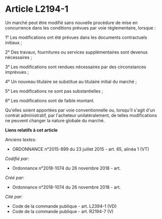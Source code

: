 # Article L2194-1

Un marché peut être modifié sans nouvelle procédure de mise en concurrence dans les conditions prévues par voie
réglementaire, lorsque :

1° Les modifications ont été prévues dans les documents contractuels initiaux ;

2° Des travaux, fournitures ou services supplémentaires sont devenus nécessaires ;

3° Les modifications sont rendues nécessaires par des circonstances imprévues ;

4° Un nouveau titulaire se substitue au titulaire initial du marché ;

5° Les modifications ne sont pas substantielles ;

6° Les modifications sont de faible montant.

Qu'elles soient apportées par voie conventionnelle ou, lorsqu'il s'agit d'un contrat administratif, par l'acheteur
unilatéralement, de telles modifications ne peuvent changer la nature globale du marché.

**Liens relatifs à cet article**

_Anciens textes_:

  - ORDONNANCE n°2015-899 du 23 juillet 2015 - art. 65, alinéa 1 (VT)

_Codifié par_:

  - Ordonnance n°2018-1074 du 26 novembre 2018 - art.

_Créé par_:

  - Ordonnance n°2018-1074 du 26 novembre 2018 - art.

_Cité par_:

  - Code de la commande publique - art. L2394-1 (VD)
  - Code de la commande publique - art. R2194-7 (V)
